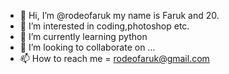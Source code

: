 - 👋 Hi, I’m @rodeofaruk my name is Faruk and 20.
- 👀 I’m interested in coding,photoshop etc.
- 🌱 I’m currently learning python
- 💞️ I’m looking to collaborate on ...
- 📫 How to reach me = rodeofaruk@gmail.com 

<!---
rodeofaruk/rodeofaruk is a ✨ special ✨ repository because its `README.md` (this file) appears on your GitHub profile.
You can click the Preview link to take a look at your changes.
--->
